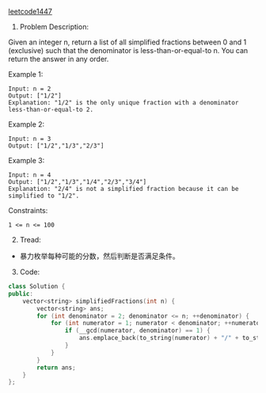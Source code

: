 [leetcode1447](https://leetcode.cn/problems/simplified-fractions/description/)

1. Problem Description:

Given an integer n, return a list of all simplified fractions between 0 and 1 (exclusive) such that the denominator is less-than-or-equal-to n. You can return the answer in any order.

 

Example 1:

    Input: n = 2
    Output: ["1/2"]
    Explanation: "1/2" is the only unique fraction with a denominator less-than-or-equal-to 2.

Example 2:

    Input: n = 3
    Output: ["1/2","1/3","2/3"]

Example 3:

    Input: n = 4
    Output: ["1/2","1/3","1/4","2/3","3/4"]
    Explanation: "2/4" is not a simplified fraction because it can be simplified to "1/2".

 

Constraints:

    1 <= n <= 100


<!-- 解题思路 -->
2. Tread:

- 暴力枚举每种可能的分数，然后判断是否满足条件。

3. Code:

```cpp
class Solution {
public:
    vector<string> simplifiedFractions(int n) {
        vector<string> ans;
        for (int denominator = 2; denominator <= n; ++denominator) {
            for (int numerator = 1; numerator < denominator; ++numerator) {
                if (__gcd(numerator, denominator) == 1) {
                    ans.emplace_back(to_string(numerator) + "/" + to_string(denominator));
                }
            }
        }
        return ans;
    }
};

```
